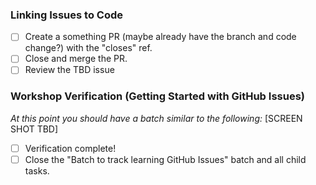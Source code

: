 ### Linking Issues to Code

- [ ] Create a something PR (maybe already have the branch and code change?) with the "closes" ref.
- [ ] Close and merge the PR.
- [ ] Review the TBD issue

### Workshop Verification (Getting Started with GitHub Issues)

_At this point you should have a batch similar to the following:_
[SCREEN SHOT TBD]

- [ ] Verification complete!
- [ ] Close the "Batch to track learning GitHub Issues" batch and all child tasks.